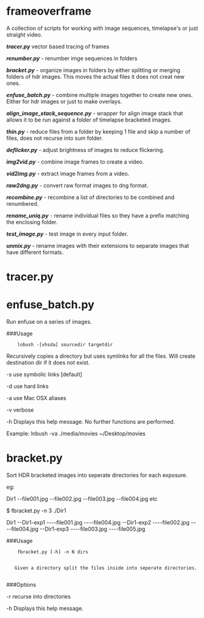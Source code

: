 # frameoverframe

A collection of scripts for working with image sequences, timelapse's or just straight video.


***tracer.py*** vector based tracing of frames

***renumber.py*** - renumber imge sequences in folders

***bracket.py*** - organize images in folders by either splitting or merging folders of hdr images. This moves the actual files it does not creat new ones.

***enfuse_batch.py*** - combine multiple images together to create new ones. Either for hdr images or just to make overlays.

***align\_image\_stack_sequence.py*** - wrapper for align image stack that allows it to be run against a folder of timelapse bracketed images.

***thin.py*** - reduce files from a folder by keeping 1 file and skip a number of files, does not recurse into sum folder.

***deflicker.py*** - adjust brightness of images to reduce flickering.

***img2vid.py*** - combine image frames to create a video.

***vid2img.py*** - extract image frames from a video.

***raw2dng.py*** - convert raw format images to dng format.

***recombine.py*** - recombine a list of directories to be combined and renumbered.

***rename_uniq.py*** - rename individual files so they have a prefix matching the enclosing folder.

***test_image.py*** - test image in every input folder.

***unmix.py*** - rename images with their extensions to separate images that have different formats. 


# tracer.py





# enfuse_batch.py

Run enfuse on a series of images.




###Usage


```
	lnbush -[vhsda] sourcedir targetdir

```

Recursively copies a directory but uses symlinks for all the files. Will create destination dir if it does not exist.

-s    use symbolic links [default]

-d    use hard links

-a    use Mac OSX aliases

-v    verbose

-h    Displays this help message. No further functions are performed.

Example: lnbush -va  ./media/movies ~/Desktop/movies






# bracket.py

Sort HDR bracketed images into seperate directories for each exposure.

eg:

Dir1
--file001.jpg
--file002.jpg
--file003.jpg
--file004.jpg
etc

$ fbracket.py -n 3 ./Dir1

Dir1
--Dir1-exp1
----file001.jpg
----file004.jpg
--Dir1-exp2
----file002.jpg
----file004.jpg
--Dir1-exp3
----file003.jpg
----file005.jpg

###Usage


```
	fbracket.py [-h] -n N dirs


   Given a directory split the files inside into seperate directories.


```


###Options

-r		recurse into directories

-h    Displays this help message.
